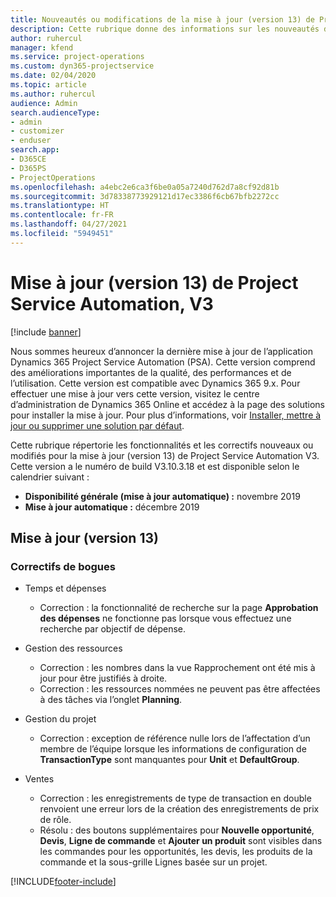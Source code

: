 ```yaml
---
title: Nouveautés ou modifications de la mise à jour (version 13) de Project Service Automation (correctif logiciel), V3
description: Cette rubrique donne des informations sur les nouveautés de la mise à jour (version 13) de Project Service Automation, V3.
author: ruhercul
manager: kfend
ms.service: project-operations
ms.custom: dyn365-projectservice
ms.date: 02/04/2020
ms.topic: article
ms.author: ruhercul
audience: Admin
search.audienceType:
- admin
- customizer
- enduser
search.app:
- D365CE
- D365PS
- ProjectOperations
ms.openlocfilehash: a4ebc2e6ca3f6be0a05a7240d762d7a8cf92d81b
ms.sourcegitcommit: 3d78338773929121d17ec3386f6cb67bfb2272cc
ms.translationtype: HT
ms.contentlocale: fr-FR
ms.lasthandoff: 04/27/2021
ms.locfileid: "5949451"
---
```

# <a name="project-service-automation-update-release-13-v3"></a>Mise à jour (version 13) de Project Service Automation, V3

[!include [banner](../includes/psa-now-project-operations.md)]

Nous sommes heureux d’annoncer la dernière mise à jour de l’application Dynamics 365 Project Service Automation (PSA). Cette version comprend des améliorations importantes de la qualité, des performances et de l’utilisation. Cette version est compatible avec Dynamics 365 9.x. Pour effectuer une mise à jour vers cette version, visitez le centre d’administration de Dynamics 365 Online et accédez à la page des solutions pour installer la mise à jour. Pour plus d’informations, voir [Installer, mettre à jour ou supprimer une solution par défaut](/power-platform/admin/install-remove-preferred-solution).

Cette rubrique répertorie les fonctionnalités et les correctifs nouveaux ou modifiés pour la mise à jour (version 13) de Project Service Automation V3. Cette version a le numéro de build V3.10.3.18 et est disponible selon le calendrier suivant :

- **Disponibilité générale (mise à jour automatique) :** novembre 2019
- **Mise à jour automatique :** décembre 2019


## <a name="update-release-13"></a>Mise à jour (version 13) 

### <a name="bug-fixes"></a>Correctifs de bogues

- Temps et dépenses

     - Correction : la fonctionnalité de recherche sur la page **Approbation des dépenses** ne fonctionne pas lorsque vous effectuez une recherche par objectif de dépense.

- Gestion des ressources

     - Correction : les nombres dans la vue Rapprochement ont été mis à jour pour être justifiés à droite.
     - Correction : les ressources nommées ne peuvent pas être affectées à des tâches via l’onglet **Planning**.

- Gestion du projet

     - Correction : exception de référence nulle lors de l’affectation d’un membre de l’équipe lorsque les informations de configuration de **TransactionType** sont manquantes pour **Unit** et **DefaultGroup**.

- Ventes

     - Correction : les enregistrements de type de transaction en double renvoient une erreur lors de la création des enregistrements de prix de rôle.
     - Résolu : des boutons supplémentaires pour **Nouvelle opportunité**, **Devis**, **Ligne de commande** et **Ajouter un produit** sont visibles dans les commandes pour les opportunités, les devis, les produits de la commande et la sous-grille Lignes basée sur un projet.




[!INCLUDE[footer-include](../includes/footer-banner.md)]